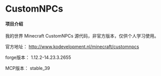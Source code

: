 # CustomNPCs

#### 项目介绍
我的世界  Minecraft CustomNPCs 源代码，非官方版本，仅供个人学习使用。

官方地址：
http://www.kodevelopment.nl/minecraft/customnpcs

forge版本：
1.12.2-14.23.3.2655

MCP版本：
stable_39

